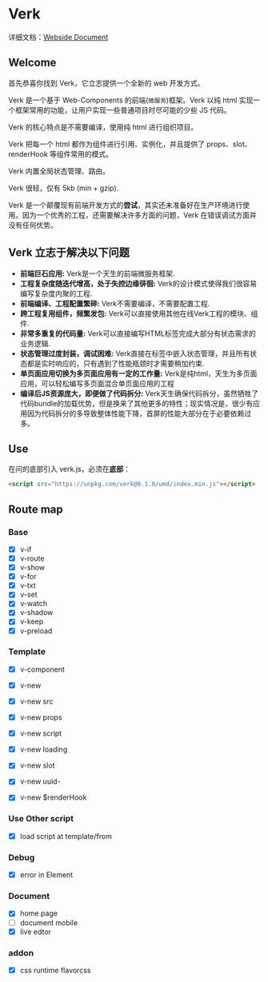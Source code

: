 # Verk

详细文档：[Webside Document](http://verk.writeflowy.com)

## Welcome

首先恭喜你找到 Verk，它立志提供一个全新的 web 开发方式。

Verk 是一个基于 Web-Components 的前端(`微服务`)框架。Verk 以纯 html 实现一个框架常用的功能，让用户实现一些普通项目时尽可能的少些 JS 代码。

Verk 的核心特点是不需要编译，使用纯 html 进行组织项目。

Verk 把每一个 html 都作为组件进行引用、实例化，并且提供了 props、slot、renderHook 等组件常用的模式。

Verk 内置全局状态管理、路由。

Verk 很轻，仅有 5kb (min + gzip).

Verk 是一个颠覆现有前端开发方式的**尝试**，其实还未准备好在生产环境进行使用。因为一个优秀的工程，还需要解决许多方面的问题，Verk 在错误调试方面并没有任何优势。

## Verk 立志于解决以下问题

- **前端巨石应用:**  Verk是一个天生的前端微服务框架.
- **工程复杂度随迭代增高，处于失控边缘徘徊:**  Verk的设计模式使得我们很容易编写复杂度内聚的工程.
- **前端编译、工程配置繁碎:**  Verk不需要编译，不需要配置工程.
- **跨工程复用组件，频繁发包:**  Verk可以直接使用其他在线Verk工程的模块、组件.
- **非常多重复的代码量:**  Verk可以直接编写HTML标签完成大部分有状态需求的业务逻辑.
- **状态管理过度封装，调试困难:**  Verk直接在标签中嵌入状态管理，并且所有状态都是实时响应的，只有遇到了性能瓶颈时才需要稍加约束.
- **单页面应用切换为多页面应用有一定的工作量:**  Verk是纯html，天生为多页面应用，可以轻松编写多页面混合单页面应用的工程
- **编译后JS资源庞大，即便做了代码拆分:**  Verk天生确保代码拆分，虽然牺牲了代码bundle的加载优势，但是换来了其他更多的特性；现实情况是，很少有应用因为代码拆分的多导致整体性能下降，首屏的性能大部分在于必要依赖过多。


## Use

在问的底部引入 verk.js，必须在**底部**：

```html
<script src="https://unpkg.com/verk@0.1.0/umd/index.min.js"></script>
```

## Route map

### Base

- [x] v-if
- [x] v-route
- [x] v-show
- [x] v-for
- [x] v-txt
- [x] v-set
- [x] v-watch
- [x] v-shadow
- [x] v-keep
- [x] v-preload

### Template

- [x] v-component
- [x] v-new
- [x] v-new src
- [x] v-new props
- [x] v-new script
- [x] v-new loading
- [x] v-new slot
- [x] v-new uuid-
- [x] v-new $renderHook


### Use Other script

- [x] load script at template/from

### Debug

- [x] error in Element

### Document

- [x] home page
- [ ] document mobile
- [x] live edtor

### addon

- [x] css runtime flavorcss

